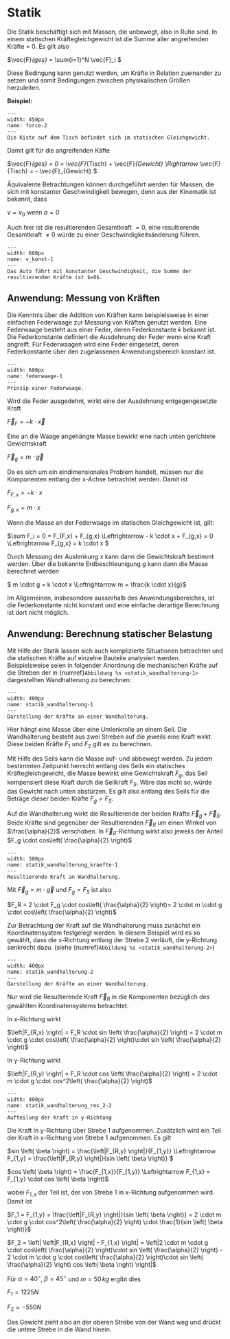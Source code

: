 # Statik

Die Statik beschäftigt sich mit Massen, die unbewegt, also in Ruhe sind. 
In einem statischen Kräftegleichgewicht ist die Summe aller angreifenden Kräfte = 0. Es gilt also

$\vec{F}_{ges} = \sum_{i=1}^N \vec{F}_i $

Diese Bedingung kann genutzt werden, um Kräfte in Relation zueinander zu setzen und somit Bedingungen zwischen physikalischen Größen herzuleiten.

**Beispiel:**

```{figure} Bilder/statik_01.png
---
width: 450px
name: force-2
---
Die Kiste auf dem Tisch befindet sich im statischen Gleichgewicht. 
 ```

 Damit gilt für die angreifenden Käfte

 $\vec{F}_{ges} = 0 = \vec{F}_{Tisch} + \vec{F}_{Gewicht} \Rightarrow \vec{F}_{Tisch} = - \vec{F}_{Gewicht} $

 Äquivalente Betrachtungen können durchgeführt werden für Massen, die sich mit konstanter Geschwindigkeit bewegen, denn aus der Kinematik ist bekannt, dass

$v = v_0$ wenn $a = 0$

Auch hier ist die resultierenden Gesamtkraft $=0$, eine resultierende Gesamtkraft $\not =0$ würde zu einer Geschwindigkeitsänderung führen. 

```{figure} Bilder/auto.png
---
width: 600px
name: v_konst-1
---
Das Auto fährt mit konstanter Geschwindigkeit, die Summe der resultierenden Kräfte ist $=0$.
 ```

 ## Anwendung: Messung von Kräften

 Die Kenntnis über die Addition von Kräften kann beispielsweise in einer einfachen Federwaage zur Messung von Kräften genutzt werden.
 Eine Federwaage besteht aus einer Feder, deren Federkonstante $k$ bekannt ist. Die Federkonstante definiert die Ausdehnung der Feder wenn eine Kraft angreift. Für Federwaagen wird eine Feder eingesetzt, deren Federkonstante über den zugelassenen Anwendungsbereich konstant ist. 

 ```{figure} Bilder/Federwaage.png
---
width: 600px
name: federwaage-1
---
Prinzip einer Federwaage.
 ```

 Wird die Feder ausgedehnt, wirkt eine der Ausdehnung entgegengesetzte Kraft 

 $\vec{F}_F = - k \cdot  \vec{x}$

 Eine an die Waage angehängte Masse bewirkt eine nach unten gerichtete Gewichtskraft

 $\vec{F}_g = m \cdot \vec{g}$

 Da es sich um ein eindimensionales Problem handelt, müssen nur die Komponenten entlang der x-Achse betrachtet werden. Damit ist

 $F_{F,x} = - k \cdot x$

 $F_{g,x} = m \cdot x$

 Wenn die Masse an der Federwaage im statischen Gleichgewicht ist, gilt:

$\sum F_i = 0 = F_{F,x} + F_{g,x} \Leftrightarrow - k \cdot x +  F_{g,x} = 0  \Leftrightarrow F_{g,x} = k \cdot x $

Durch Messung der Auslenkung $x$ kann dann die Gewichtskraft bestimmt werden. Über die bekannte Erdbeschleunigung $g$ kann dann die Masse berechnet werden

$ m \cdot g = k \cdot x  \Leftrightarrow m  = \frac{k \cdot x}{g}$ 

Im Allgemeinen, insbesondere ausserhalb des Anwendungsbereiches, ist die Federkonstante nicht konstant und eine einfache derartige Berechnung ist dort nicht möglich. 

## Anwendung: Berechnung statischer Belastung

 Mit Hilfe der Statik lassen sich auch komplizierte Situationen betrachten und die statischen Kräfte auf einzelne Bauteile analysiert werden. 
 Beispielsweise seien in folgender Anordnung die mechanischen Kräfte auf die Streben der in {numref}`Abbildung %s <statik_wandhalterung-1>` dargestellten Wandhalterung zu berechnen:

  ```{figure} Bilder/statik_wandhalterung.png
---
width: 400px
name: statik_wandhalterung-1
---
Darstellung der Kräfte an einer Wandhalterung.
 ```

 Hier hängt eine Masse über eine Umlenkrolle an einem Seil. Die Wandhalterung besteht aus zwei Streben auf die jeweils eine Kraft wirkt. Diese beiden Kräfte $F_1$ und $F_2$ gilt es zu berechnen.

 Mit Hilfe des Seils kann die Masse auf- und abbewegt werden. Zu jedem bestimmten Zeitpunkt herrscht entlang des Seils ein statisches Kräftegleichgewicht, die Masse bewirkt eine Gewichtskraft $F_g$, das Seil kompensiert diese Kraft durch die Seilkraft $F_S$. Wäre das nicht so, würde das Gewicht nach unten abstürzen. Es gilt also entlang des Seils für die Beträge dieser beiden Kräfte $F_g = F_S$.
 
 Auf die Wandhalterung wirkt die Resultierende der beiden Kräfte $\vec{F}_g + \vec{F}_S$. Beide Kräfte sind gegenüber der Resultierenden $\vec{F}_R$ um einen Winkel von $\frac{\alpha}{2}$ verschoben. In $\vec{F}_R$-Richtung wirkt also jeweils der Anteil $F_g \cdot cos\left( \frac{\alpha}{2} \right)$



 
 ```{figure} Bilder/statik_wandhalterung_kraefte.png
---
width: 300px
name: statik_wandhalterung_kraefte-1
---
Resultierende Kraft an Wandhalterung.
 ```

Mit $\vec{F}_g = m \cdot \vec{g}$ und $F_g = F_S$  ist also 

$F_R = 2 \cdot F_g \cdot cos\left( \frac{\alpha}{2} \right)= 2 \cdot m \cdot g \cdot cos\left( \frac{\alpha}{2} \right)$

Zur Betrachtung der Kraft auf die Wandhalterung muss zunächst ein Koordinatensystem festgelegt werden. In diesem Beispiel wird es so gewählt, dass die x-Richtung entlang der Strebe 2 verläuft, die y-Richtung senkrecht dazu. (siehe {numref}`Abbildung %s <statik_wandhalterung-2>`)


```{figure} Bilder/statik_wandhalterung_2.png
---
width: 400px
name: statik_wandhalterung-2
---
Darstellung der Kräfte an einer Wandhalterung.
 ```


Nur wird die Resultierende Kraft $\vec{F}_R$ in die Komponenten bezüglich des gewählten Koordinatensystems betrachtet. 

In x-Richtung wirkt

$\left|F_{R,x} \right| = F_R \cdot sin \left( \frac{\alpha}{2} \right) =  2 \cdot m \cdot g \cdot cos\left( \frac{\alpha}{2} \right)\cdot sin \left( \frac{\alpha}{2} \right)$

In y-Richtung wirkt

$\left|F_{R,y} \right| = F_R \cdot cos \left( \frac{\alpha}{2} \right) = 2 \cdot m \cdot g \cdot cos^2\left( \frac{\alpha}{2} \right)$


```{figure} Bilder/statik_wandhalterung_res_2.png
---
width: 400px
name: statik_wandhalterung_res_2-2
---
Aufteilung der Kraft in y-Richtung
 ```

Die Kraft in y-Richtung über Strebe 1 aufgenommen. Zusätzlich wird ein Teil der Kraft in x-Richtung von Strebe 1 aufgenommen.
Es gilt

$sin \left( \beta \right) = \frac{\left|F_{R,y} \right|}{F_{1,y}} \Leftrightarrow F_{1,y} = \frac{\left|F_{R,y} \right|}{sin \left( \beta \right)} $

$cos \left( \beta \right) = \frac{F_{1,x}}{F_{1,y}} \Leftrightarrow F_{1,x} = F_{1,y} \cdot cos \left( \beta \right)$

wobei $F_{1,x}$ der Teil ist, der von Strebe 1 in x-Richtung aufgenommen wird.
Damit ist 

$F_1 = F_{1,y} = \frac{\left|F_{R,y} \right|}{sin \left( \beta \right)} = 2 \cdot m \cdot g \cdot cos^2\left( \frac{\alpha}{2} \right) \cdot \frac{1}{sin \left( \beta \right)}$

$F_2 = \left| \left|F_{R,x} \right| - F_{1,x} \right| = \left|2 \cdot m \cdot g \cdot cos\left( \frac{\alpha}{2} \right)\cdot sin \left( \frac{\alpha}{2} \right) - 2 \cdot m \cdot g \cdot cos\left( \frac{\alpha}{2} \right)\cdot sin \left( \frac{\alpha}{2} \right) cos \left( \beta \right) \right|$

Für $\alpha = 40^\circ$, $\beta = 45^\circ$ und $m = 50 \, kg$ ergibt dies

$F_1 = 1225 N$

$F_2 = - 550 N$

Das Gewicht zieht also an der oberen Strebe von der Wand weg und drückt die untere Strebe in die Wand hinein.
